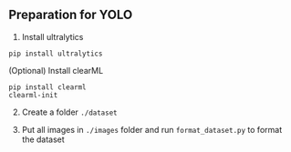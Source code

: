 ## Preparation for YOLO

1. Install ultralytics

```
pip install ultralytics
```

(Optional) Install clearML

```
pip install clearml
clearml-init
```

2. Create a folder `./dataset`

3. Put all images in `./images` folder and run `format_dataset.py` to format the dataset

